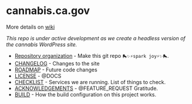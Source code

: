 # cannabis.ca.gov

More details on <a href="https://github.com/cagov/cannabis.ca.gov/wiki">wiki</a>

*This repo is under active development as we create a headless version of the cannabis WordPress site.*

* [Repository organization](_maintenance/_structure.md) - Make this git repo `🛼✨⚡️spark joy⚡️✨🛼`.
* [CHANGELOG](CHANGELOG.md) - Changes to the site
* [ROADMAP](ROADMAP.md) - Future code changes
* [LICENSE](LICENSE.md) - @DOCS
* [CHECKLIST](CHECKLIST.md) - Services we are running. List of things to check.
* [ACKNOWLEDGEMENTS](ACKNOWLEGMENTS.md) - @FEATURE_REQUEST Gratitude.
* [BUILD](BUILD.md) - How the build configuration on this project works.